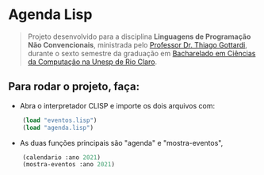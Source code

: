 # Agenda Lisp #

> Projeto desenvolvido para a disciplina **Linguagens de Programação Não Convencionais**, ministrada pelo [Professor Dr. Thiago Gottardi](https://bv.fapesp.br/pt/pesquisador/104729/thiago-gottardi/), durante o sexto semestre da graduação em [Bacharelado em Ciências da Computação na Unesp de Rio Claro](https://igce.rc.unesp.br/#!/departamentos/demac/pagina-do-curso-de-bcc/home/).

## Para rodar o projeto, faça: ##
* Abra o interpretador CLISP e importe os dois arquivos com:
``` lisp
    (load "eventos.lisp")
    (load "agenda.lisp")
```
* As duas funções principais são "agenda" e "mostra-eventos",
``` lisp
    (calendario :ano 2021)
    (mostra-eventos :ano 2021)
```

